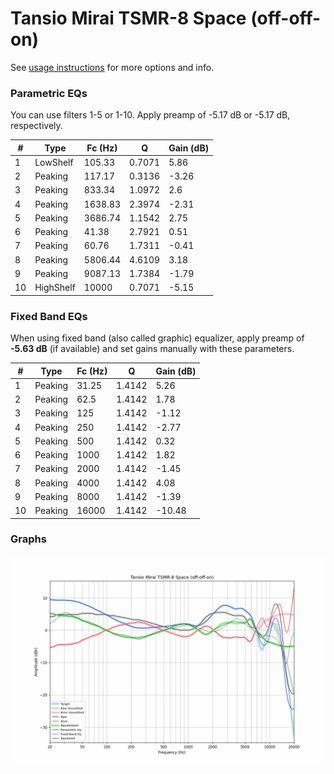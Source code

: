# Tansio Mirai TSMR-8 Space (off-off-on)
See [usage instructions](https://github.com/jaakkopasanen/AutoEq#usage) for more options and info.

### Parametric EQs
You can use filters 1-5 or 1-10. Apply preamp of -5.17 dB or -5.17 dB, respectively.

|   # | Type      |   Fc (Hz) |      Q |   Gain (dB) |
|-----|-----------|-----------|--------|-------------|
|   1 | LowShelf  |    105.33 | 0.7071 |        5.86 |
|   2 | Peaking   |    117.17 | 0.3136 |       -3.26 |
|   3 | Peaking   |    833.34 | 1.0972 |        2.6  |
|   4 | Peaking   |   1638.83 | 2.3974 |       -2.31 |
|   5 | Peaking   |   3686.74 | 1.1542 |        2.75 |
|   6 | Peaking   |     41.38 | 2.7921 |        0.51 |
|   7 | Peaking   |     60.76 | 1.7311 |       -0.41 |
|   8 | Peaking   |   5806.44 | 4.6109 |        3.18 |
|   9 | Peaking   |   9087.13 | 1.7384 |       -1.79 |
|  10 | HighShelf |  10000    | 0.7071 |       -5.15 |

### Fixed Band EQs
When using fixed band (also called graphic) equalizer, apply preamp of **-5.63 dB** (if available) and set gains manually with these parameters.

|   # | Type    |   Fc (Hz) |      Q |   Gain (dB) |
|-----|---------|-----------|--------|-------------|
|   1 | Peaking |     31.25 | 1.4142 |        5.26 |
|   2 | Peaking |     62.5  | 1.4142 |        1.78 |
|   3 | Peaking |    125    | 1.4142 |       -1.12 |
|   4 | Peaking |    250    | 1.4142 |       -2.77 |
|   5 | Peaking |    500    | 1.4142 |        0.32 |
|   6 | Peaking |   1000    | 1.4142 |        1.82 |
|   7 | Peaking |   2000    | 1.4142 |       -1.45 |
|   8 | Peaking |   4000    | 1.4142 |        4.08 |
|   9 | Peaking |   8000    | 1.4142 |       -1.39 |
|  10 | Peaking |  16000    | 1.4142 |      -10.48 |

### Graphs
![](./Tansio%20Mirai%20TSMR-8%20Space%20(off-off-on).png)
